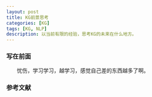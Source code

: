 ```yaml
---
layout: post
title: KG前景思考
categories: [KG]
tags: [KG, NLP]
description: 以当前有限的经验，思考KG的未来在什么地方。
---
```


### 写在前面

&emsp;&emsp;忧伤，学习学习，越学习，感觉自己差的东西越多了啊。

### 参考文献
